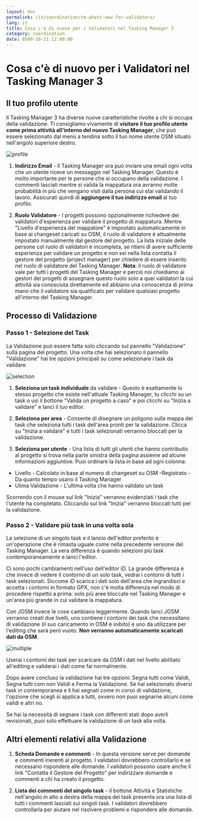 ```yaml
---
layout: doc
permalink: /it/coordination/tm-whats-new-for-validators/
lang: it
title: Cosa c'è di nuovo per i Validatori nel Tasking Manager 3
category: coordination
date: 0500-10-21 12:00:00
---
```


# Cosa c'è di nuovo per i Validatori nel Tasking Manager 3


## Il tuo profilo utente

Il Tasking Manager 3 ha diverse nuove caratteristiche rivolte a chi si occupa della validazione. Ti consigliamo vivamente di **visitare il tuo profilo utente come prima attività all'interno del nuovo Tasking Manager**, che può essere selezionato dal menù a tendina sotto il tuo nome utente OSM situato nell'angolo superiore destro.

![profile][]

1. **Indirizzo Email** - Il Tasking Manager ora può inviare una email ogni volta che un utente riceve un messaggio nel Tasking Manager. Questo è molto importante per le persone che si occupano della validazione. I commenti lasciati mentre si valida la mappatura ora avranno molte probabilità in più che vengano visti dalla persona cui stai validando il lavoro. Assicurati quindi di **aggiungere il tuo indirizzo email** al tuo profilo.

2. **Ruolo Validatore** - I progetti possono opzionalmente richiedere dei validatori d'esperienza per validare il progetto di mappatura. Mentre "Livello d'esperienza del mappatore" è impostato automaticamente in base ai changeset caricati su OSM, il ruolo di validatore è attualmente impostato manualmente dal gestore del progetto. La lista iniziale delle persone col ruolo di validatori è incompleta, se ritieni di avere sufficiente esperienza per validare un progetto e non sei nella lista contatta il gestore del progetto (project manager) per chiedere di essere inserito nel ruolo di validatore del Tasking Manager. **Nota**: il ruolo di validatore vale per tutti i progetti del Tasking Manager e perciò noi chiediamo ai gestori dei progetti di assegnare questo ruolo solo a quei validatori la cui attività sia conosciuta direttamente ed abbiano una conoscenza di prima mano che il validatore sia qualificato per validare qualsiasi progetto all'interno del Tasking Manager.


## Processo di Validazione

### Passo 1 - Selezione del Task

La Validazione può essere fatta solo cliccando sul pannello "Validazione" sulla pagina del progetto. Una volta che hai selezionato il pannello "Validazione" hai tre opzioni principali su come selezionare i task da validare.

![selection][]

1. **Seleziona un task individuale** da validare - Questo è esattamente lo stesso progetto che esiste nell'attuale Tasking Manager, tu clicchi su un task o usi il bottone "Valida un progetto a caso" e poi clicchi su "Inizia a validare" e lanci il tuo editor.

2. **Seleziona per area** -  Consente di disegnare un poligono sulla mappa dei task che seleziona tutti i task dell'area pronti per la validazione. Clicca su "Inizia a validare" e tutti i task selezionati verranno bloccati per la validazione.

3. **Seleziona per utente** - Una lista di tutti gli utenti che hanno contribuito al progetto si trova nella parte sinistra della pagina assieme ad alcune informazioni aggiuntive. Puoi ordinare la lista in base ad ogni colonna:

- Livello - Calcolato in base al numero di changeset su OSM
-Registrato - Da quanto tempo usano il Tasking Manager
- Ulima Validazione - L'ultima volta che hanno validato un task

Scorrendo con il mouse sul link "Inizia" verranno evidenziati i task che l'utente ha completato. Cliccando sul link "Inizia" verranno bloccati tutti per la validazione.

### Passo 2 - Validare più task in una volta sola

La selezione di un singolo task e il lancio dell'editor preferito è un'operazione che è rimasta uguale come nella precedente versione del Tasking Manager. La vera differenza è quando selezioni più task contemporaneamente e lanci l'editor.

Ci sono pochi cambiamenti nell'uso dell'editor iD. La grande differenza è che invece di vedere il contorno di un solo task, vedrai i contorni di tutti i task selezionati. Siccome iD scarica i dati solo dell'area che ingrandisci e accetta i contorni in formato GPX, non c'è molta differenza nel modo di procedere rispetto a prima: solo più aree bloccate nel Tasking Manager e un'area più grande in cui validare la mappatura. 

Con JOSM invece le cose cambiano leggermente. Quando lanci JOSM verranno creati due livelli, uno contiene i contorni dei task che necessitano di validazione (il suo caricamento in OSM è inibito) e uno da utilizzare per l'editing che sarà però vuoto. **Non verranno automaticamente scaricati dati da OSM**.

![multiple][]

Userai i contorni dei task per scaricare da OSM i dati nel livello abilitato all'editing e validerai i dati come fai normalmente.

Dopo avere concluso la validazione hai tre opzioni: Segna tutti come Validi, Segna tutti com non Validi e Ferma la Validazione. Se hai selezionato diversi task in contemporanea e li hai segnati come in corso di validazione, l'opzione che scegli si applica a tutti, ovvero non puoi segnarne alcuni come validi e altri no.

Se hai la necessità di segnare i task con differenti stati dopo averli revisionati, puoi solo effettuare la validazione di un task alla volta.


## Altri elementi relativi alla Validazione

1. **Scheda Domande e commenti** - In questa versione serve per domande e commenti inerenti al progetto. I validatori dovrebbero controllarlo e se necessario rispondere alle domande. I validatori possono usare anche il link "Contatta il Gestore del Progetto" per indirizzare domande e commenti a chi ha creato il progetto.

2. **Lista dei commenti del singolo task** - il bottone Attività e Statistiche nell'angolo in alto a destra della mappa dei task presenta ora una lista di tutti i commenti lasciati sui singoli task. I validatori dovrebbero controllarla per aiutare nel risolvere problemi e rispondere alle domande.

[profile]: /images/coordination/tm3_wnv_profile.png
[selection]: /images/coordination/tm3_wnv_selection.png
[multiple]: /images/coordination/tm3_wnv_multiple.png
